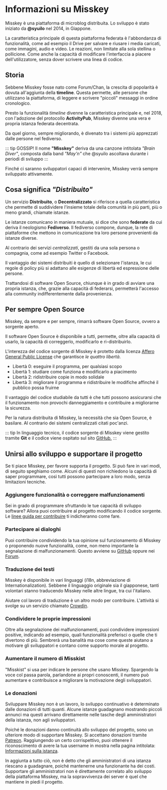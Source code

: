 # Informazioni su Misskey

Misskey è una piattaforma di microblog distribuita. Lo sviluppo è stato iniziato da **@syuilo** nel 2014, in Giappone.

La caratteristica principale di questa piattaforma federata è l'abbondanza di funzionalità, come ad esempio il Drive per salvare e riusare i media caricati, come immagini, audio e video. Le reazioni, non limitate alla sola stellina o pollicione. Come anche la capacità di modificare l'interfaccia a piacere dell'utilizzatore, senza dover scrivere una linea di codice.

## Storia

Sebbene Misskey fosse nato come Forum/Chan, la crescita di popolarità è dovuta all'aggiunta della **timeline**. Questa permette, alle persone che utilizzano la piattaforma, di leggere e scrivere "piccoli" messaggi in ordine cronologico.

Presto la funzionalità _timeline_ divenne la caratteristica principale e, nel 2018, con l'adozione del protocollo **ActivityPub**, Misskey divenne una vera e propria istanza federata decentrata.

Da quel giorno, sempre migliorando, è divenato tra i sistemi più apprezzati dalle persone nel fediverso.

::: tip
GOSSIP! Il nome **"Misskey"** deriva da una canzone intitolata _"Brain Diver"_, composta dalla band _"May'n"_ che @syuilo ascoltava durante i periodi di sviluppo
:::

Finché ci saranno sviluppatori capaci di intervenire, Misskey verrà sempre sviluppato attivamente.

## Cosa significa _"Distribuito"_

Un servizio **Distribuito**, o **Decentralizzato** si riferisce a quella caratteristica che permette di suddividere l'insieme totale della comunità in più parti, più o meno grandi, chiamate istanze.

Le istanze comunicano in maniera mutuale, si dice che sono **federate** da cui deriva il neologismo **Fediverso**. Il fediverso compone, dunque, la rete di piattaforme che mettono in comunicazione tra loro persone provenienti da istanze diverse.

Al contrario dei servizi _centralizzati_, gestiti da una sola persona o compagnia, come ad esempio Twitter o Facebook.

Il vantaggio dei sistemi distribuiti è quello di selezionare l'istanza, le cui regole di policy più si adattano alle esigenze di libertà ed espressione delle persone.

Trattandosi di software Open Source, chiunque è in grado di avviare una propria istanza, che, grazie alla capacità di federarsi, permetterà l'accesso alla community indifferentemente dalla provenienza.

## Per sempre Open Source

Misskey, da sempre e per sempre, rimarrà software Open Source, ovvero a sorgente aperto.

Il software Open Source è disponibile a tutti, permette, oltre alla capacità di usarlo, la capacità di correggerlo, modificarlo e ri-distribuirlo.

L'interezza del codice sorgente di Misskey è protetto dalla licenza [Affero General Public License](https://github.com/misskey-dev/misskey/blob/develop/LICENSE) che garantisce _le quattro libertà_.

- Libertà 0: eseguire il programma, per qualsiasi scopo
- Libertà 1: studiare come funziona e modificarlo a piacimento
- Libertà 2: ridistribuire copie in modo solidale
- Libertà 3: migliorare il programma e ridistribuire le modifiche affinché il pubblico possa fruirne

Il vantaggio del codice studiabile da tutti è che tutti possono assicurarsi che il funzionamento non provochi danneggiamento e contribuire a migliorarne la sicurezza.

Per la natura distribuita di Misskey, la necessità che sia Open Source, è basilare. Al contrario dei sistemi centralizzati citati poc'anzi.

::: tip
In linguaggio tecnico, il codice sorgente di Misskey viene gestito tramite **Git** e il codice viene ospitato sul sito [GitHub.](https://github.com/misskey-dev)
:::

## Unirsi allo sviluppo e supportare il progetto

Se ti piace Misskey, per favore supporta il progetto.
Si può fare in vari modi, di seguito speghiamo come. Alcuni di questi non richiedono la capacità di saper programmare, così tutti possono partecipare a loro modo, senza limitazioni tecniche.

### Aggiungere funzionalità o correggere malfunzionamenti

Sei in grado di programmare sfruttando le tue capacità di sviluppo software? Allora puoi contribuire al progetto modificando il codice sorgente. Le [linee guida per contribuire](https://github.com/misskey-dev/misskey/blob/develop/CONTRIBUTING.md) ti indicheranno come fare.

### Partecipare ai dialoghi

Puoi contribuire condividendo la tua opinione sul funzionamento di Misskey o proponendo nuove funzionalità, come, non meno importante la segnalazione di malfunzionamenti.
Questo avviene su [GitHub](https://github.com/misskey-dev) oppure nei [Forum](https://forum.misskey.io/).

### Traduzione dei testi

Misskey è disponibile in vari linguaggi (i18n, abbreviazione di Internationalization).
Sebbene il linguaggio originale sia il giapponese, tanti volontari stanno traducendo Misskey nelle altre lingue, tra cui l'italiano.

Aiutare col lavoro di traduzione è un altro modo per contribuire. L'attività si svolge su un servizio chiamato [Crowdin](https://crowdin.com/project/misskey).

### Condividere le proprie impressioni

Oltre alla segnalazione dei malfunzionamenti, puoi condividere impressioni positive, indicando ad esempio, quali funzionalità preferisci o quelle che ti divertono di più. Sembrerà una banalità ma cose come queste aiutano a motivare gli sviluppatori e contano come supporto morale al progetto.

### Aumentare il numero di Misskist

"Misskist" si usa per indicare le persone che usano Misskey. Spargendo la voce col passa parola, parlandone ai propri conoscenti, il numero può aumentare e contribuisce a migliorare la motivazione degli sviluppatori.

### Le donazioni

Sviluppare Misskey non è un lavoro, lo sviluppo continuativo è determinato dalle donazioni di tutti quanti. Alcune istanze guadagnano mostrando piccoli annunci ma questi arrivano direttamente nelle tasche degli amministratori della istanza, non agli sviluppatori.

Poiché le donazioni danno continuità allo sviluppo del progetto, sono un ulteriore modo di supportare Misskey. Si accettano donazioni tramite [Patreon](https://www.patreon.com/syuilo).
Raggiungendo un certo corrispettivo, puoi ottenere il riconoscimento di avere la tua username in mostra nella pagina intitolata: [Informazioni sulla istanza](/about-misskey).

In aggiunta a tutto ciò, non è detto che gli amministratori di una istanza riescano a guadagnare, poiché mantenerne una funzionante ha dei costi. Supportare gli amministratori non è direttamente correlato allo sviluppo della piattaforma Misskey, ma la sopravvivenza dei server è quel che mantiene in piedi il progetto.
